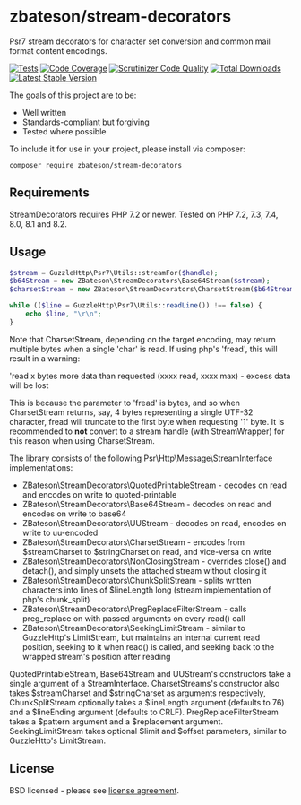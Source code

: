 # zbateson/stream-decorators

Psr7 stream decorators for character set conversion and common mail format content encodings.

[![Tests](https://github.com/zbateson/stream-decorators/actions/workflows/tests.yml/badge.svg)](https://github.com/zbateson/stream-decorators/actions/workflows/tests.yml)
[![Code Coverage](https://scrutinizer-ci.com/g/zbateson/stream-decorators/badges/coverage.png?b=master)](https://scrutinizer-ci.com/g/zbateson/stream-decorators/?branch=master)
[![Scrutinizer Code Quality](https://scrutinizer-ci.com/g/zbateson/stream-decorators/badges/quality-score.png?b=master)](https://scrutinizer-ci.com/g/zbateson/stream-decorators/?branch=master)
[![Total Downloads](https://poser.pugx.org/zbateson/stream-decorators/downloads)](//packagist.org/packages/zbateson/stream-decorators)
[![Latest Stable Version](https://poser.pugx.org/zbateson/stream-decorators/v)](//packagist.org/packages/zbateson/stream-decorators)

The goals of this project are to be:

* Well written
* Standards-compliant but forgiving
* Tested where possible

To include it for use in your project, please install via composer:

```
composer require zbateson/stream-decorators
```

## Requirements

StreamDecorators requires PHP 7.2 or newer.  Tested on PHP 7.2, 7.3, 7.4, 8.0, 8.1 and 8.2.

## Usage

```php
$stream = GuzzleHttp\Psr7\Utils::streamFor($handle);
$b64Stream = new ZBateson\StreamDecorators\Base64Stream($stream);
$charsetStream = new ZBateson\StreamDecorators\CharsetStream($b64Stream, 'UTF-32', 'UTF-8');

while (($line = GuzzleHttp\Psr7\Utils::readLine()) !== false) {
    echo $line, "\r\n";
}

```

Note that CharsetStream, depending on the target encoding, may return multiple bytes when a single 'char' is read.  If using php's 'fread', this will result in a warning:

'read x bytes more data than requested (xxxx read, xxxx max) - excess data will be lost

This is because the parameter to 'fread' is bytes, and so when CharsetStream returns, say, 4 bytes representing a single UTF-32 character, fread will truncate to the first byte when requesting '1' byte.  It is recommended to **not** convert to a stream handle (with StreamWrapper) for this reason when using CharsetStream.

The library consists of the following Psr\Http\Message\StreamInterface implementations:
* ZBateson\StreamDecorators\QuotedPrintableStream - decodes on read and encodes on write to quoted-printable
* ZBateson\StreamDecorators\Base64Stream - decodes on read and encodes on write to base64
* ZBateson\StreamDecorators\UUStream - decodes on read, encodes on write to uu-encoded
* ZBateson\StreamDecorators\CharsetStream - encodes from $streamCharset to $stringCharset on read, and vice-versa on write
* ZBateson\StreamDecorators\NonClosingStream - overrides close() and detach(), and simply unsets the attached stream without closing it
* ZBateson\StreamDecorators\ChunkSplitStream - splits written characters into lines of $lineLength long (stream implementation of php's chunk_split)
* ZBateson\StreamDecorators\PregReplaceFilterStream - calls preg_replace on with passed arguments on every read() call
* ZBateson\StreamDecorators\SeekingLimitStream - similar to GuzzleHttp's LimitStream, but maintains an internal current read position, seeking to it when read() is called, and seeking back to the wrapped stream's position after reading

QuotedPrintableStream, Base64Stream and UUStream's constructors take a single argument of a StreamInterface.
CharsetStreams's constructor also takes $streamCharset and $stringCharset as arguments respectively, ChunkSplitStream
optionally takes a $lineLength argument (defaults to 76) and a $lineEnding argument (defaults to CRLF).
PregReplaceFilterStream takes a $pattern argument and a $replacement argument.  SeekingLimitStream takes optional
$limit and $offset parameters, similar to GuzzleHttp's LimitStream.

## License

BSD licensed - please see [license agreement](https://github.com/zbateson/stream-decorators/blob/master/LICENSE).
